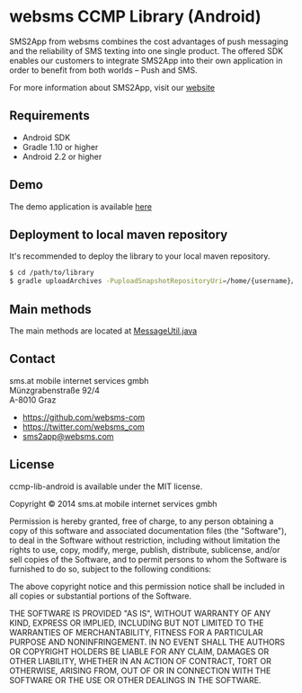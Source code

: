 # websms CCMP Library (Android)

SMS2App from websms combines the cost advantages of push messaging and the reliability of SMS texting into one single product. The offered SDK enables our customers to integrate SMS2App into their own application in order to benefit from both worlds – Push and SMS.
 
For more information about SMS2App, visit our [website](https://websms.de/produkte/sms2app)

## Requirements
* Android SDK
* Gradle 1.10 or higher
* Android 2.2 or higher

## Demo

The demo application is available [here](https://github.com/websms-com/ccmp-example-android)

## Deployment to local maven repository

It's recommended to deploy the library to your local maven repository.

``` bash
$ cd /path/to/library
$ gradle uploadArchives -PuploadSnapshotRepositoryUri=/home/{username}/.m2/repository
```

## Main methods

The main methods are located at [MessageUtil.java](https://github.com/websms-com/ccmp-lib-android/blob/master/library/src/main/java/net/ut11/ccmp/lib/util/MessageUtil.java)

## Contact

sms.at mobile internet services gmbh<br>
Münzgrabenstraße 92/4<br>
A-8010 Graz

- https://github.com/websms-com
- https://twitter.com/websms_com
- sms2app@websms.com

## License

ccmp-lib-android is available under the MIT license.

Copyright © 2014 sms.at mobile internet services gmbh

Permission is hereby granted, free of charge, to any person obtaining a copy of this software and associated documentation files (the "Software"), to deal in the Software without restriction, including without limitation the rights to use, copy, modify, merge, publish, distribute, sublicense, and/or sell copies of the Software, and to permit persons to whom the Software is furnished to do so, subject to the following conditions:

The above copyright notice and this permission notice shall be included in all copies or substantial portions of the Software.

THE SOFTWARE IS PROVIDED "AS IS", WITHOUT WARRANTY OF ANY KIND, EXPRESS OR IMPLIED, INCLUDING BUT NOT LIMITED TO THE WARRANTIES OF MERCHANTABILITY, FITNESS FOR A PARTICULAR PURPOSE AND NONINFRINGEMENT. IN NO EVENT SHALL THE AUTHORS OR COPYRIGHT HOLDERS BE LIABLE FOR ANY CLAIM, DAMAGES OR OTHER LIABILITY, WHETHER IN AN ACTION OF CONTRACT, TORT OR OTHERWISE, ARISING FROM, OUT OF OR IN CONNECTION WITH THE SOFTWARE OR THE USE OR OTHER DEALINGS IN THE SOFTWARE.
